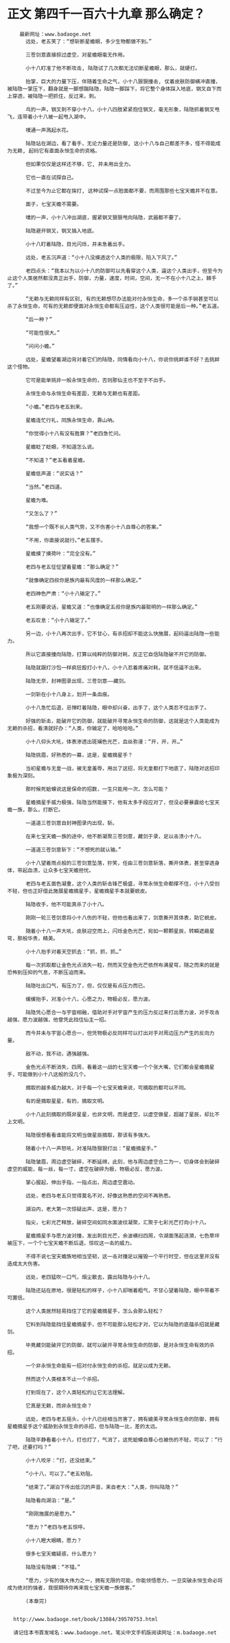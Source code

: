 # 正文 第四千一百六十九章 那么确定？
        最新网址：www.badaoge.net
          远处，老五笑了：“想斩断星蟾眼，多少生物都做不到。”
      
          三苍剑意直接掠过虚空，对星蟾眼毫无作用。
      
          小十八盯准了他不断攻击, 陆隐试了几次都无法切断星蟾眼，那么，就硬打。
      
          抬掌，巨大的力量下压，伴随着生命之气，小十八狠狠撞击, 仗着皮肤防御横冲直撞，被陆隐一掌压下，翻身就是一脚想踹陆隐，陆隐一脚踩下，将它整个身体踩入地底，钢叉自下而上穿透，被陆隐一把抓住，反过来，刺。
      
          乓的一声，钢叉刺不穿小十八，小十八四肢紧紧抱住钢叉，毫无形象，陆隐抓着钢叉甩飞，连带着小十八被一起甩入湖中。
      
          噗通一声溅起水花。
      
          陆隐站在湖边，看了看手，无论力量还是防御, 这小十八与自己都差不多，怪不得能成为无赖, 起码它有直面永恒生命的资格。
      
          但如果仅仅是这样还不够，它, 并未用出全力。
      
          它也一直在试探自己。
      
          不过至今为止它都在挨打, 这种试探一点脸面都不要，而周围那些七宝天蟾并不在意。
      
          面子，七宝天蟾不需要。
      
          噗的一声，小十八冲出湖底，握紧钢叉狠狠甩向陆隐，武器都不要了。
      
          陆隐避开钢叉，钢叉插入地底。
      
          小十八盯着陆隐，目光闪烁，并未急着出手。
      
          远处，老五沉声道：“小十八没摸透这个人类的极限，陷入下风了。”
      
          老四点头：“我本以为以小十八的防御可以先看穿这个人类，逼这个人类出手，但至今为止这个人类居然都没真正出手，防御，力量，速度，时间，空间，无一不在小十八之上，棘手了。”
      
          “无赖与无赖同样有区别, 有的无赖想尽办法能对付永恒生命，多一个杀手锏甚至可以杀了永恒生命，可有的无赖即便面对永恒生命都有压迫性，这个人类很可能是后一种。”老五道。
      
          “后一种？”
      
          “可能性很大。”
      
          “问问小蟾。”
      
          远处，星蟾望着湖边背对着它们的陆隐，同情看向小十八，你说你挑衅谁不好？去挑衅这个怪物。
      
          它可是能单挑非一般永恒生命的，否则那仙主也不至于不出手。
      
          永恒生命与永恒生命有差距，无赖与无赖也有差距。
      
          “小蟾。”老四与老五到来。
      
          星蟾连忙行礼，同族永恒生命，靠山呐。
      
          “你觉得小十八有没有胜算？”老四急忙问。
      
          星蟾眨了眨眼，不知道怎么说。
      
          “不知道？”老五看着星蟾。
      
          星蟾低声道：“说实话？”
      
          “当然。”老四道。
      
          星蟾为难。
      
          “又怎么了？”
      
          “我想一个既不长人类气势，又不伤害小十八自尊心的答案。”
      
          “不用，你直接说就行。”老五摆手。
      
          星蟾摸了摸荷叶：“完全没有。”
      
          老四与老五怔怔望着星蟾：“那么确定？”
      
          “就像确定四叔你是族内最有风度的一样那么确定。”
      
          老四神色严肃：“小十八输定了。”
      
          老五刚要说话，星蟾又道：“也像确定五叔你是族内最聪明的一样那么确定。”
      
          老五叹息：“小十八输定了。”
      
          另一边，小十八再次出手，它不甘心，有杀招却不能这么快施展，起码逼出陆隐一些能力。
      
          所以它直接撞向陆隐，打算以纯粹的防御对耗，反正它自信陆隐破不开它的防御。
      
          陆隐就跟打沙包一样疯狂殴打小十八，小十八忍着疼痛对耗，就不信逼不出来。
      
          陆隐无奈，封神图录出现，三苍剑意——藏剑。
      
          一剑斩在小十八身上，划开一条血痕。
      
          小十八急忙后退，忌惮盯着陆隐，眼中却兴奋，出手了，这个人类忍不住出手了。
      
          好强的斩击，能破开它的防御，就能破开寻常永恒生命的防御，这就是这个人类能成为无赖的杀招，看清就好办：“人类，你输定了，哈哈哈哈。”
      
          小十八仰头大吼，体表渗透出斑斓色光芒，血丝弥漫：“开，开，开…”
      
          陆隐挑眉，好熟悉的一幕，这是，星蟾摘星手？
      
          当初星蟾与无皇一战，被无皇羞辱，用出了这招，将无皇都打下地底了，陆隐对这招印象极为深刻。
      
          那时候死蛤蟆说这是保命的招数，一生只能用一次，怎么可能？
      
          星蟾摘星手威力极强，陆隐当然能接下，他有太多手段应对了，但没必要暴露给七宝天蟾一族，那么，打断它。
      
          一道道三苍剑意自封神图录内出现，斩。
      
          在来七宝天蟾一族的途中，他不断凝聚三苍剑意，藏剑于录，足以击溃小十八。
      
          一道道三苍剑意斩下：“不想死的就认输。”
      
          小十八望着雨点般的三苍剑意坠落，狞笑，任由三苍剑意斩落，撕开体表，甚至穿透身体，带起血渍，让众多七宝天蟾担忧。
      
          老四与老五面色凝重，这个人类的斩击锋芒极盛，寻常永恒生命都撑不住，小十八受创不轻，但也正好借此施展星蟾摘星手，星蟾摘星手本就要蜕皮。
      
          陆隐收手，他不可能真杀了小十八。
      
          刚刚一轮三苍剑意将小十八伤的不轻，但他也看出来了，剑意撕开其体表，助它蜕皮。
      
          随着小十八一声大吼，皮肤迎空而上，闪烁金色光芒，宛如一颗颗星辰，转瞬遮蔽星穹，那般华贵，精美。
      
          小十八抬手对着天空抓去：“抓，抓，抓…”
      
          每一次抓取都让金色光点消失一粒，然而天空金色光芒依然布满星穹，随之而来的就是恐怖到压抑的气息，不断压迫而来。
      
          陆隐吐出口气，有压力了，但，仅仅是有点压力而已。
      
          缓缓抬手，对准小十八，心愿之力，物极必反，愿力波。
      
          陆隐凭心愿合一与宇宙相融，借助对手对宇宙产生的压力反过来打出愿力波，对手攻击越强，愿力波越强，他曾凭此挡住仙主一招。
      
          而今并未与宇宙心愿合一，但凭物极必反同样可以打出对手对周边压力产生的反向力量。
      
          敌不动，我不动，遇强越强。
      
          金色光点不断消失，四周，看着这一战的七宝天蟾一个个张大嘴，它们都会星蟾摘星手，可能做到小十八这般的没几个。
      
          摘取的越多威力越大，对于每一个七宝天蟾来说，可摘取的都可以不同。
      
          有的是摘取星星，有的，摘取文明。
      
          小十八此刻摘取的既非星星，也非文明，而是虚空，以虚空做星，超越了星辰，却比不上文明。
      
          陆隐很想看看谁能将文明当做星辰摘取，那该有多强大。
      
          随着小十八一声怒吼，对准陆隐狠狠打出：“星蟾摘星手。”
      
          陆隐皱眉，周边虚空破碎，不断延绵，此刻，他与周边虚空合二为一，切身体会到破碎虚空的威能，每一丝，每一寸，虚空在破碎为极，物极必反，愿力波。
      
          掌心握起，伸出手指，一指点出，周边虚空震动。
      
          远处，老四与老五只觉得莫名不对，好像这熟悉的空间不再熟悉。
      
          湖泊内，老大第一次惊疑出声，这是，愿力？
      
          指尖，七彩光芒释放，破碎空间如同水面波纹凝聚，汇聚于七彩光芒打向小十八。
      
          星蟾摘星手与愿力波对撞，发出刺目光芒，余波横扫四周，令湖面荡起涟漪，七色草坪被压下，一个个七宝天蟾不断后退，惊叹这一击的威力。
      
          不得不说七宝天蟾族地相当坚韧，这一击对撞足以摧毁一个平行时空，但在这里并没有造成太大伤害。
      
          远处，老四猛吹一口气，烟尘散去，露出陆隐与小十八。
      
          陆隐还站在原地，很是轻松的样子，小十八却喘着粗气，不甘心望着陆隐，眼中带着不可置信。
      
          这个人类居然轻易挡住了它的星蟾摘星手，怎么会那么轻松？
      
          它料到陆隐能挡住星蟾摘星手，但不可能那么轻松才对，它以为陆隐的底蕴杀招就是藏剑。
      
          毕竟藏剑能破开它的防御，就可以破开寻常永恒生命的防御，是对永恒生命有效的杀招。
      
          一个非永恒生命能有一招对付永恒生命的杀招，就足以成为无赖。
      
          然而这个人类根本不止一个杀招。
      
          打到现在了，这个人类轻松的让它无法理解。
      
          它真是无赖，而非永恒生命？
      
          远处，老四与老五摇头，小十八已经相当厉害了，拥有媲美寻常永恒生命的防御，拥有星蟾摘星手这个威胁到永恒生命的杀招，但与陆隐一比，差的太远。
      
          陆隐平静看着小十八，打也打了，气消了，这死蛤蟆自尊心也被伤的不轻，可以了：“行了吧，还要打吗？”
      
          小十八咬牙：“打，还没结束。”
      
          “小十八，可以了。”老五劝阻。
      
          “结束了。”湖泊下传出低沉的声音，来自老大：“人类，你叫陆隐？”
      
          陆隐看向湖泊：“是。”
      
          “刚刚施展的是愿力。”
      
          “愿力？”老四与老五惊呼。
      
          小十八瞪大眼睛，愿力？
      
          很多七宝天蟾疑惑，什么愿力？
      
          陆隐没有隐瞒：“不错。”
      
          “愿力，少有的强大伟力之一，拥有无限的可能，你能领悟愿力，一旦突破永恒生命必将成为绝对的强者，我很期待你再来我七宝天蟾一族做客。”
      
          (本章完)
      
      
      http://www.badaoge.net/book/13084/39570753.html
      
      请记住本书首发域名：www.badaoge.net。笔尖中文手机版阅读网址：m.badaoge.net